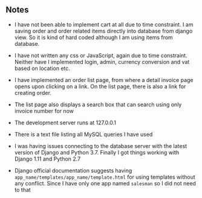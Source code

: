 
## Notes

* I have not been able to implement cart at all due to time constraint. I am saving order and order related items directly into database from django view. So it is kind of hard coded although I am using items from database.

* I have not written any css or JavaScript, again due to time constraint. Neither have I implemented login, admin, currency conversion and vat based on location etc.

* I have implemented an order list page, from where a detail invoice page opens upon clicking on a link. On the list page, there is also a link for creating order.

* The list page also displays a search box that can search using only invoice number for now

* The development server runs at 127.0.0.1

* There is a text file listing all MySQL queries I have used

* I was having issues connecting to the database server with the latest version of Django and Python 3.7. Finally I got things working with Django 1.11 and Python 2.7 

 * Django official documentation suggests having `app_name/templates/app_name/template.html` for using templates without any conflict. Since I have only one app named `salesman` so I did not need to that
